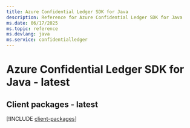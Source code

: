```yaml
---
title: Azure Confidential Ledger SDK for Java
description: Reference for Azure Confidential Ledger SDK for Java
ms.date: 06/17/2025
ms.topic: reference
ms.devlang: java
ms.service: confidentialledger
---
```

# Azure Confidential Ledger SDK for Java - latest

## Client packages - latest
[!INCLUDE [client-packages](confidential-ledger-client-index.md)]